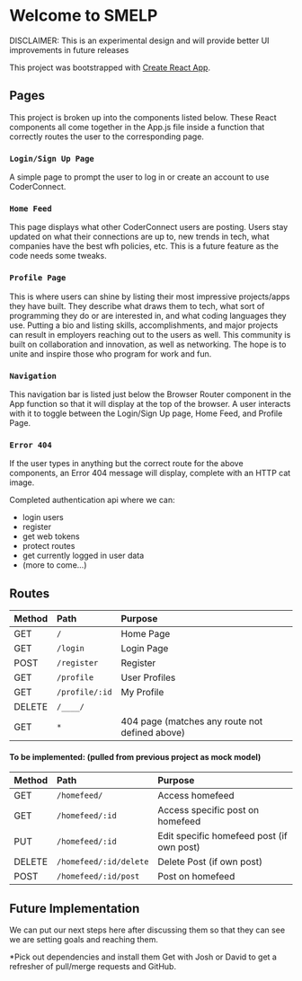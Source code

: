 # Welcome to SMELP

DISCLAIMER:
This is an experimental design and will provide better UI improvements in future releases





This project was bootstrapped with [Create React App](https://github.com/facebook/create-react-app).

## Pages
This project is broken up into the components listed below. These React components all come together in the App.js file inside a function that correctly routes the user to the corresponding page.


### `Login/Sign Up Page`
A simple page to prompt the user to log in or create an account to use CoderConnect.


### `Home Feed`
This page displays what other CoderConnect users are posting. Users stay updated on what their connections are up to, new trends in tech, what companies have the best wfh policies, etc. This is a future feature as the code needs some tweaks.


### `Profile Page`
This is where users can shine by listing their most impressive projects/apps they have built. They describe what draws them to tech, what sort of programming they do or are interested in, and what coding languages they use. Putting a bio and listing skills, accomplishments, and major projects can result in employers reaching out to the users as well. This community is built on collaboration and innovation, as well as networking. The hope is to unite and inspire those who program for work and fun.


### `Navigation`
This navigation bar is listed just below the Browser Router component in the App function so that it will display at the top of the browser. A user interacts with it to toggle between the Login/Sign Up page, Home Feed, and Profile Page.


### `Error 404`
If the user types in anything but the correct route for the above components, an Error 404 message will display, complete with an HTTP cat image.


Completed authentication api where we can:

- login users
- register
- get web tokens
- protect routes
- get currently logged in user data
- (more to come...)


## Routes

| Method | Path                | Purpose                                        |
| :----- | :------------------ | :--------------------------------------------- |
| GET    | `/`                 | Home Page                                      |
| GET    | `/login`            | Login Page                                     |
| POST   | `/register`         | Register                                       |
| GET    | `/profile`          | User Profiles                                  |
| GET    | `/profile/:id`      | My Profile                                     |
| DELETE | `/____/`            |                                                |
| GET    | `*`                 | 404 page (matches any route not defined above) |

#### To be implemented: (pulled from previous project as mock model)
| Method | Path                  | Purpose                                        |
| :----- | :-------------------- | :--------------------------------------------- |
| GET    | `/homefeed/`          | Access homefeed                                |
| GET    | `/homefeed/:id`       | Access specific post on homefeed               |
| PUT    | `/homefeed/:id`       | Edit specific homefeed post (if own post)      |
| DELETE | `/homefeed/:id/delete`| Delete Post (if own post)                      |
| POST   | `/homefeed/:id/post`  | Post on homefeed                               |


## Future Implementation
We can put our next steps here after discussing them so that they can see we are setting goals and reaching them.


*Pick out dependencies and install them
Get with Josh or David to get a refresher of pull/merge requests and GitHub.